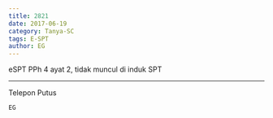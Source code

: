 ```yaml
---
title: 2821
date: 2017-06-19
category: Tanya-SC
tags: E-SPT
author: EG
---
```


eSPT PPh 4 ayat 2, tidak muncul di induk SPT

---

Telepon Putus

`EG`
